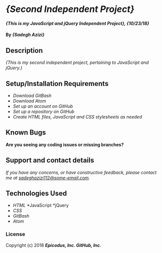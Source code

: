 # _{Second Independent Project}_

#### _{This is my JavaScript and jQuery Independent Project}, {10/23/18}_

#### By _**{Sadegh Azizi}**_

## Description

_{This is my second independent project, pertaining to JavaScript and jQuery.}_

## Setup/Installation Requirements

* _Download GitBash_
* _Download Atom_
* _Set up an account on GitHub_
* _Set up a repository on GitHub_
* _Create HTML files, JavaScript and CSS stylesheets as needed_

## Known Bugs

__Are you seeing any coding issues or missing branches?__

## Support and contact details

_If you have any concerns, or have constructive feedback, please contact me at sadeghazizi112@some-email.com._

## Technologies Used

* _HTML_
*JavaScript
*jQuery
* _CSS_
* _GitBash_
* _Atom_

### License

Copyright (c) 2018 **_Epicodus, Inc. GitHub, Inc._**
